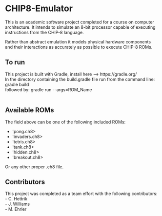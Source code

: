 # CHIP8-Emulator

This is an academic software project completed for a course on computer architecture. It intends to simulate an 8-bit processor capable of executing instructions from the CHIP-8 language.

Rather than abstract emulation it models physical hardware components and their interactions as accurately as possible to execute CHIP-8 ROMs.

<h2>To run</h2>
 <p>
This project is built with Gradle, install here --> https://gradle.org/<br>
In the directory containing the build.gradle file run from the command line: gradle build<br>
followed by: gradle run --args=ROM_Name<br><br>
  </p>
  
  <h2>Available ROMs</h2>
  <p>
  The <ROM_Name> field above can be one of the following included ROMs:
   <ul>
     <li>'pong.ch8></li>
     <li>'invaders.ch8></li>
     <li>'tetris.ch8></li>
     <li>'tank.ch8></li>
     <li>'hidden.ch8></li>
     <li>'breakout.ch8></li>
  </ul>
  Or any other proper .ch8 file.
  </p>
  
  <h2>Contributors</h2>
  <p>
  This project was completed as a team effort with the following contributors:<br>
   - C. Hettrik<br>
   - J. Williams<br>
   - M. Ehrler<br>
  </p>
  
